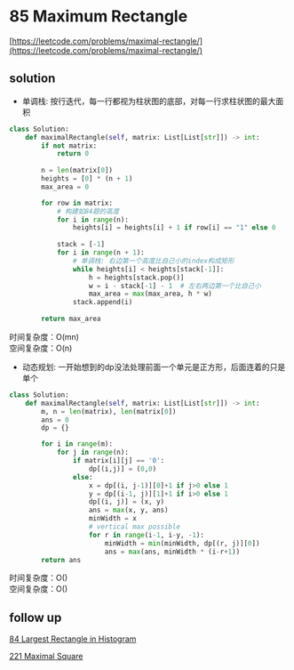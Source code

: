 # 85 Maximum Rectangle
[https://leetcode.com/problems/maximal-rectangle/](https://leetcode.com/problems/maximal-rectangle/)


## solution

- 单调栈: 按行迭代，每一行都视为柱状图的底部，对每一行求柱状图的最大面积

```python
class Solution:
    def maximalRectangle(self, matrix: List[List[str]]) -> int:
        if not matrix:
            return 0
        
        n = len(matrix[0])
        heights = [0] * (n + 1)
        max_area = 0

        for row in matrix:
            # 构建如84题的高度
            for i in range(n):
                heights[i] = heights[i] + 1 if row[i] == "1" else 0
            
            stack = [-1]
            for i in range(n + 1):
                # 单调栈: 右边第一个高度比自己小的index构成矩形
                while heights[i] < heights[stack[-1]]:
                    h = heights[stack.pop()]
                    w = i - stack[-1] - 1  # 左右两边第一个比自己小
                    max_area = max(max_area, h * w)                
                stack.append(i)
        
        return max_area
```
时间复杂度：O(mn) <br>
空间复杂度：O(n)


- 动态规划: 一开始想到的dp没法处理前面一个单元是正方形，后面连着的只是单个
```python
class Solution:
    def maximalRectangle(self, matrix: List[List[str]]) -> int:
        m, n = len(matrix), len(matrix[0])
        ans = 0
        dp = {}

        for i in range(m):
            for j in range(n):
                if matrix[i][j] == '0':
                    dp[(i,j)] = (0,0)
                else:
                    x = dp[(i, j-1)][0]+1 if j>0 else 1
                    y = dp[(i-1, j)][1]+1 if i>0 else 1
                    dp[(i, j)] = (x, y)
                    ans = max(x, y, ans)
                    minWidth = x
                    # vertical max possible
                    for r in range(i-1, i-y, -1):
                        minWidth = min(minWidth, dp[(r, j)][0])
                        ans = max(ans, minWidth * (i-r+1))        
        return ans
```
时间复杂度：O() <br>
空间复杂度：O()


## follow up

[84 Largest Rectangle in Histogram](./84.%20Largest%20Rectangle%20in%20Histogram.md)

[221 Maximal Square](../09_dynamic_program/221%20Maximal%20Square.md)
